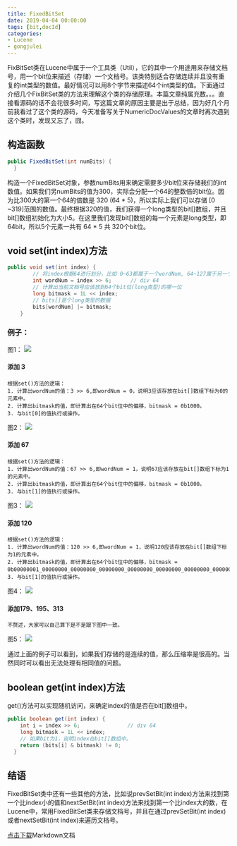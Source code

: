 ```yaml
---
title: FixedBitSet
date: 2019-04-04 00:00:00
tags: [bit,docId]
categories:
- Lucene
- gongjulei
---
```


FixBitSet类在Lucene中属于一个工具类（Util），它的其中一个用途用来存储文档号，用一个bit位来描述（存储）一个文档号。该类特别适合存储连续并且没有重复的int类型的数值。最好情况可以用8个字节来描述64个int类型的值。下面通过介绍几个FixBitSet类的方法来理解这个类的存储原理。本篇文章纯属充数。。。直接看源码的话不会花很多时间，写这篇文章的原因主要是出于总结，因为好几个月前我看过了这个类的源码，今天准备写关于NumericDocValues的文章时再次遇到这个类时，发现又忘了，囧。
## 构造函数

```java
public FixedBitSet(int numBits) {
  }
```
构造一个FixedBitSet对象，参数numBits用来确定需要多少bit位来存储我们的int数值。如果我们另numBits的值为300，实际会分配一个64的整数倍的bit位。因为比300大的第一个64的倍数是 320 (64 * 5)，所以实际上我们可以存储 [0 ~319]范围的数值。最终根据320的值，我们获得一个long类型的bit[]数组，并且bit[]数组初始化为大小5。在这里我们发现bit[]数组的每一个元素是long类型，即64bit，所以5个元素一共有 64 * 5 共 320个bit位。

## void set(int index)方法
```java
public void set(int index) {
        // 将index根据64进行划分，比如 0~63都属于一个wordNum, 64~127属于另一个wordNum
        int wordNum = index >> 6;      // div 64
        // 计算出当前文档号应该放到64个bit位(long类型)的哪一位
        long bitmask = 1L << index;
        // bits[]是个long类型的数据
        bits[wordNum] |= bitmask;
    }
```
### 例子：
图1：
<img src="http://www.amazingkoala.com.cn/uploads/lucene/utils/FixedBitSet/1.png">

#### 添加 3
```text
根据set()方法的逻辑：
1. 计算出wordNum的值：3 >> 6,即wordNum = 0，说明3应该存放在bit[]数组下标为0的元素中。
2. 计算出bitmask的值，即计算出在64个bit位中的偏移，bitmask = 0b1000。
3. 与bit[0]的值执行或操作。
```
图2：
<img src="http://www.amazingkoala.com.cn/uploads/lucene/utils/FixedBitSet/2.png">
#### 添加 67
```text
根据set()方法的逻辑：
1. 计算出wordNum的值：67 >> 6,即wordNum = 1，说明67应该存放在bit[]数组下标为1的元素中。
2. 计算出bitmask的值，即计算出在64个bit位中的偏移，bitmask = 0b1000。
3. 与bit[1]的值执行或操作。
```
图3：
<img src="http://www.amazingkoala.com.cn/uploads/lucene/utils/FixedBitSet/3.png">

#### 添加 120
```text
根据set()方法的逻辑：
1. 计算出wordNum的值：120 >> 6,即wordNum = 1，说明120应该存放在bit[]数组下标为1的元素中。
2. 计算出bitmask的值，即计算出在64个bit位中的偏移，bitmask = 0b00000001_00000000_00000000_00000000_00000000_00000000_00000000_00000000。
3. 与bit[1]的值执行或操作。
```
图4：
<img src="http://www.amazingkoala.com.cn/uploads/lucene/utils/FixedBitSet/4.png">
#### 添加179、195、313
```
不赘述，大家可以自己算下是不是跟下图中一致。
```
图5：
<img src="http://www.amazingkoala.com.cn/uploads/lucene/utils/FixedBitSet/5.png">

通过上面的例子可以看到，如果我们存储的是连续的值，那么压缩率是很高的。当然同时可以看出无法处理有相同值的问题。
## boolean get(int index)方法
get()方法可以实现随机访问，来确定index的值是否在bit[]数组中。
```java
public boolean get(int index) {
    int i = index >> 6;               // div 64
    long bitmask = 1L << index;
    // 如果bit为1，说明index在bit[]数组中。
    return (bits[i] & bitmask) != 0;
  }
```
## 结语
FixedBitSet类中还有一些其他的方法，比如说prevSetBit(int index)方法来找到第一个比index小的值和nextSetBit(int index)方法来找到第一个比index大的数，在Lucene中，常用FixedBitSet类来存储文档号，并且在通过prevSetBit(int index)或者nextSetBit(int index)来遍历文档号。

[点击下载](http://www.amazingkoala.com.cn/attachment/Lucene/utils/FixedBitSet/FixedBitSet.zip)Markdown文档